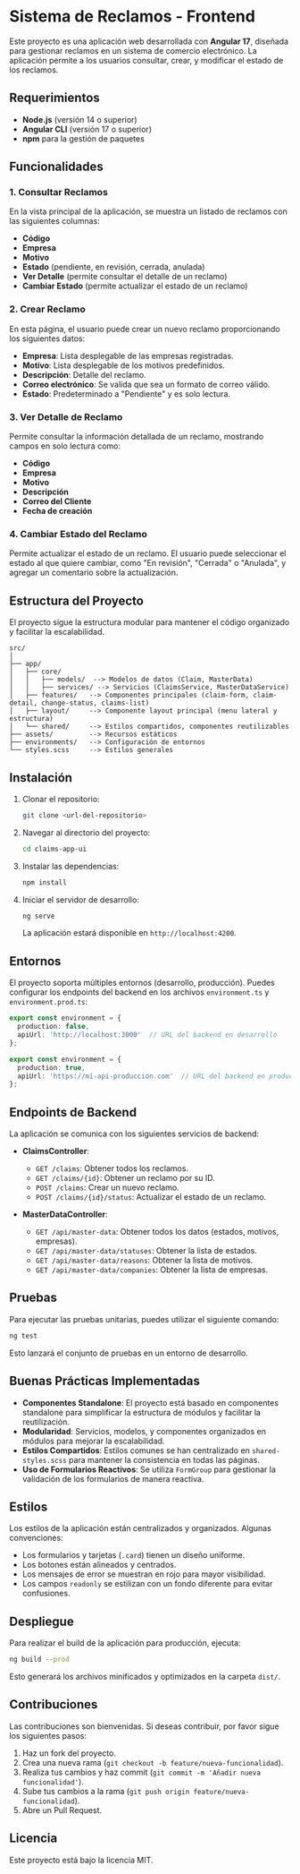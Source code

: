 
# Sistema de Reclamos - Frontend

Este proyecto es una aplicación web desarrollada con **Angular 17**, diseñada para gestionar reclamos en un sistema de comercio electrónico. La aplicación permite a los usuarios consultar, crear, y modificar el estado de los reclamos. 

## Requerimientos

- **Node.js** (versión 14 o superior)
- **Angular CLI** (versión 17 o superior)
- **npm** para la gestión de paquetes

## Funcionalidades

### 1. Consultar Reclamos
En la vista principal de la aplicación, se muestra un listado de reclamos con las siguientes columnas:
- **Código**
- **Empresa**
- **Motivo**
- **Estado** (pendiente, en revisión, cerrada, anulada)
- **Ver Detalle** (permite consultar el detalle de un reclamo)
- **Cambiar Estado** (permite actualizar el estado de un reclamo)

### 2. Crear Reclamo
En esta página, el usuario puede crear un nuevo reclamo proporcionando los siguientes datos:
- **Empresa**: Lista desplegable de las empresas registradas.
- **Motivo**: Lista desplegable de los motivos predefinidos.
- **Descripción**: Detalle del reclamo.
- **Correo electrónico**: Se valida que sea un formato de correo válido.
- **Estado**: Predeterminado a "Pendiente" y es solo lectura.

### 3. Ver Detalle de Reclamo
Permite consultar la información detallada de un reclamo, mostrando campos en solo lectura como:
- **Código**
- **Empresa**
- **Motivo**
- **Descripción**
- **Correo del Cliente**
- **Fecha de creación**

### 4. Cambiar Estado del Reclamo
Permite actualizar el estado de un reclamo. El usuario puede seleccionar el estado al que quiere cambiar, como "En revisión", "Cerrada" o "Anulada", y agregar un comentario sobre la actualización.

## Estructura del Proyecto

El proyecto sigue la estructura modular para mantener el código organizado y facilitar la escalabilidad.

```
src/
│
├── app/
│   ├── core/
│   │   ├── models/  --> Modelos de datos (Claim, MasterData)
│   │   ├── services/ --> Servicios (ClaimsService, MasterDataService)
│   ├── features/   --> Componentes principales (claim-form, claim-detail, change-status, claims-list)
│   ├── layout/     --> Componente layout principal (menu lateral y estructura)
│   └── shared/     --> Estilos compartidos, componentes reutilizables
├── assets/         --> Recursos estáticos
├── environments/   --> Configuración de entornos
└── styles.scss     --> Estilos generales
```

## Instalación

1. Clonar el repositorio:

   ```bash
   git clone <url-del-repositorio>
   ```

2. Navegar al directorio del proyecto:

   ```bash
   cd claims-app-ui
   ```

3. Instalar las dependencias:

   ```bash
   npm install
   ```

4. Iniciar el servidor de desarrollo:

   ```bash
   ng serve
   ```

   La aplicación estará disponible en `http://localhost:4200`.

## Entornos

El proyecto soporta múltiples entornos (desarrollo, producción). Puedes configurar los endpoints del backend en los archivos `environment.ts` y `environment.prod.ts`:

```ts
export const environment = {
  production: false,
  apiUrl: 'http://localhost:3000'  // URL del backend en desarrollo
};
```

```ts
export const environment = {
  production: true,
  apiUrl: 'https://mi-api-produccion.com'  // URL del backend en producción
};
```

## Endpoints de Backend

La aplicación se comunica con los siguientes servicios de backend:

- **ClaimsController**:
  - `GET /claims`: Obtener todos los reclamos.
  - `GET /claims/{id}`: Obtener un reclamo por su ID.
  - `POST /claims`: Crear un nuevo reclamo.
  - `POST /claims/{id}/status`: Actualizar el estado de un reclamo.

- **MasterDataController**:
  - `GET /api/master-data`: Obtener todos los datos (estados, motivos, empresas).
  - `GET /api/master-data/statuses`: Obtener la lista de estados.
  - `GET /api/master-data/reasons`: Obtener la lista de motivos.
  - `GET /api/master-data/companies`: Obtener la lista de empresas.

## Pruebas

Para ejecutar las pruebas unitarias, puedes utilizar el siguiente comando:

```bash
ng test
```

Esto lanzará el conjunto de pruebas en un entorno de desarrollo.

## Buenas Prácticas Implementadas

- **Componentes Standalone**: El proyecto está basado en componentes standalone para simplificar la estructura de módulos y facilitar la reutilización.
- **Modularidad**: Servicios, modelos, y componentes organizados en módulos para mejorar la escalabilidad.
- **Estilos Compartidos**: Estilos comunes se han centralizado en `shared-styles.scss` para mantener la consistencia en todas las páginas.
- **Uso de Formularios Reactivos**: Se utiliza `FormGroup` para gestionar la validación de los formularios de manera reactiva.

## Estilos

Los estilos de la aplicación están centralizados y organizados. Algunas convenciones:
- Los formularios y tarjetas (`.card`) tienen un diseño uniforme.
- Los botones están alineados y centrados.
- Los mensajes de error se muestran en rojo para mayor visibilidad.
- Los campos `readonly` se estilizan con un fondo diferente para evitar confusiones.

## Despliegue

Para realizar el build de la aplicación para producción, ejecuta:

```bash
ng build --prod
```

Esto generará los archivos minificados y optimizados en la carpeta `dist/`.

## Contribuciones

Las contribuciones son bienvenidas. Si deseas contribuir, por favor sigue los siguientes pasos:

1. Haz un fork del proyecto.
2. Crea una nueva rama (`git checkout -b feature/nueva-funcionalidad`).
3. Realiza tus cambios y haz commit (`git commit -m 'Añadir nueva funcionalidad'`).
4. Sube tus cambios a la rama (`git push origin feature/nueva-funcionalidad`).
5. Abre un Pull Request.

## Licencia

Este proyecto está bajo la licencia MIT.
